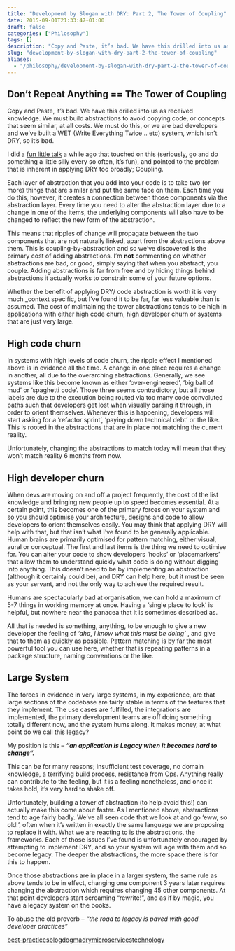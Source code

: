 ```yaml
---
title: "Development by Slogan with DRY: Part 2, The Tower of Coupling"
date: 2015-09-01T21:33:47+01:00
draft: false
categories: ["Philosophy"]
tags: []
description: "Copy and Paste, it’s bad. We have this drilled into us as received knowledge. We must build abstractions to avoid copying code, or concepts that seem similar, a..."
slug: "development-by-slogan-with-dry-part-2-the-tower-of-coupling"
aliases:
  - "/philosophy/development-by-slogan-with-dry-part-2-the-tower-of-coupling/"
---
```


## Don’t Repeat Anything == The Tower of Coupling

Copy and Paste, it’s bad. We have this drilled into us as received knowledge. We must build abstractions to avoid copying code, or concepts that seem similar, at all costs. We must do this, or we are bad developers and we’ve built a WET (Write Everything Twice .. etc) system, which isn’t DRY, so it’s bad.

I did a [fun little talk](https://skillsmatter.com/skillscasts/4278-development-in-the-large-musings-on-maintaining-a-healthy-codebase-over-the-years) a while ago that touched on this (seriously, go and do something a little silly every so often, it’s fun), and pointed to the problem that is inherent in applying DRY too broadly; Coupling.

Each layer of abstraction that you add into your code is to take two (or more) things that are similar and put the same face on them. Each time you do this, however, it creates a connection between those components via the abstraction layer. Every time you need to alter the abstraction layer due to a change in one of the items, the underlying components will also have to be changed to reflect the new form of the abstraction.

This means that ripples of change will propagate between the two components that are not naturally linked, apart from the abstractions above them. This is coupling-by-abstraction and so we’ve discovered is the primary cost of adding abstractions. I’m **not** commenting on whether abstractions are bad, or good, simply saying that when you abstract, you couple. Adding abstractions is far from free and by hiding things behind abstractions it actually works to constrain some of your future options.

Whether the benefit of applying DRY/ code abstraction is worth it is very much _context specific, but I’ve found it to be far, far less valuable than is assumed. The cost of maintaining the tower abstractions tends to be high in applications with either high code churn, high developer churn or systems that are just very large.

## High code churn

In systems with high levels of code churn, the ripple effect I mentioned above is in evidence all the time. A change in one place requires a change in another, all due to the overarching abstractions. Generally, we see systems like this become known as either ‘over-engineered’, ‘big ball of mud’ or ‘spaghetti code’. Those three seems contradictory, but all those labels are due to the execution being routed via too many code convoluted paths such that developers get lost when visually parsing it through, in order to orient themselves. Whenever this is happening, developers will start asking for a ‘refactor sprint’, ‘paying down technical debt’ or the like. This is rooted in the abstractions that are in place not matching the current reality.

Unfortunately, changing the abstractions to match today will mean that they won’t match reality 6 months from now.

## High developer churn

When devs are moving on and off a project frequently, the cost of the list knowledge and bringing new people up to speed becomes essential. At a certain point, this becomes one of the primary forces on your system and so you should optimise your architecture, designs and code to allow developers to orient themselves easily. You may think that applying DRY will help with that, but that isn’t what I’ve found to be generally applicable. Human brains are primarily optimised for pattern matching, either visual, aural or conceptual. The first and last items is the thing we need to optimise for. You can alter your code to show developers ‘hooks’ or ‘placemarkers’ that allow them to understand quickly what code is doing without digging into anything. This doesn’t need to be by implementing an abstraction (although it certainly could be), and DRY can help here, but it must be seen as your servant, and not the only way to achieve the required result.

Humans are spectacularly bad at organisation, we can hold a maximum of 5-7 things in working memory at once. Having a ‘single place to look’ is helpful, but nowhere near the panacea that it is sometimes described as.

All that is needed is something, anything, to be enough to give a new developer the feeling of _‘aha, I know what this must be doing’_ , and give that to them as quickly as possible. Pattern matching is by far the most powerful tool you can use here, whether that is repeating patterns in a package structure, naming conventions or the like.

## Large System

The forces in evidence in very large systems, in my experience, are that large sections of the codebase are fairly stable in terms of the features that they implement. The use cases are fulfilled, the integrations are implemented, the primary development teams are off doing something totally different now, and the system hums along. It makes money, at what point do we call this legacy?

My position is this – **_“an application is Legacy when it becomes hard to change”._**

This can be for many reasons; insufficient test coverage, no domain knowledge, a terrifying build process, resistance from Ops. Anything really can contribute to the feeling, but it is a feeling nonetheless, and once it takes hold, it’s very hard to shake off.

Unfortunately, building a tower of abstraction (to help avoid this!) can actually make this come about faster. As I mentioned above, abstractions tend to age fairly badly. We’ve all seen code that we look at and go ‘eww, so old!’, often when it’s written in exactly the same language we are proposing to replace it with. What we are reacting to is the abstractions, the frameworks. Each of those issues I’ve found is unfortunately encouraged by attempting to implement DRY, and so your system will age with them and so become legacy. The deeper the abstractions, the more space there is for this to happen.

Once those abstractions are in place in a larger system, the same rule as above tends to be in effect, changing one component 3 years later requires changing the abstraction which requires changing 45 other components. At that point developers start screaming “rewrite!”, and as if by magic, you have a legacy system on the books.

To abuse the old proverb – _“the road to legacy is paved with good developer practices”_

[best-practices](https://daviddawson.me/tag/best-practices/)[blog](https://daviddawson.me/tag/blog/)[dogma](https://daviddawson.me/tag/dogma/)[dry](https://daviddawson.me/tag/dry/)[microservices](https://daviddawson.me/tag/microservices/)[technology](https://daviddawson.me/tag/technology/)
